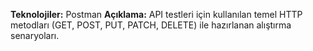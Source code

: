**Teknolojiler:** Postman  **Açıklama:** API testleri için kullanılan temel HTTP metodları (GET, POST, PUT, PATCH, DELETE) ile hazırlanan alıştırma
senaryoları.

